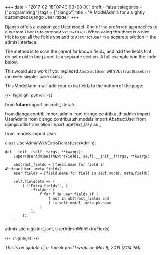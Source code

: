 +++
date = "2017-02-18T07:43:00+00:00"
draft = false
categories = ["programming"]
tags = ["django"]
title = "A ModelAdmin for a slightly customized Django User model"
+++

Django offers a customized User model. One of the preferred approaches to a custom User is to extend `AbstractUser`. When doing this there is a nice trick to get all the fields you add to `AbstractUser` in a separate section in the admin interface.

The method is to scan the parent for known fields, and add the fields that do not exist in the parent to a separate section. A full example is in the code below.

This would also work if you replaced `AbstractUser` with `AbstractBaseUser` (an even simpler base class).

This ModelAdmin will add your extra fields to the bottom of the page:

{{< highlight python >}}

from __future__ import unicode_literals

from django.contrib import admin
from django.contrib.auth.admin import UserAdmin
from django.contrib.auth.models import AbstractUser
from django.utils.translation import ugettext_lazy as _

from .models import User


class UserAdminWithExtraFields(UserAdmin):

    def __init__(self, *args, **kwargs):
        super(UserAdminWithExtraFields, self).__init__(*args, **kwargs)

        abstract_fields = [field.name for field in AbstractUser._meta.fields]
        user_fields = [field.name for field in self.model._meta.fields]

        self.fieldsets += (
            (_('Extra fields'), {
                'fields': [
                    f for f in user_fields if (
                        f not in abstract_fields and
                        f != self.model._meta.pk.name
                    )
                ],
            }),
        )


admin.site.register(User, UserAdminWithExtraFields)

{{< /highlight >}}

*This is an update of a Tumblr post I wrote on May 8, 2013 (3:14 PM).*

